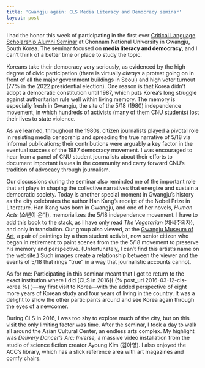 ```yaml
---
title: 'Gwangju again: CLS Media Literacy and Democracy seminar'
layout: post
---
```


I had the honor this week of participating in the first ever [Critical Language
Scholarship Alumni Seminar](
    https://clscholarship.org/news/2024/cls-international-alumni-seminars ) at
Chonnam National University in Gwangju, South Korea. The seminar focused on
**media literacy and democracy,** and I can’t think of a better time or place to
study the topic.

Koreans take their democracy very seriously, as evidenced by the high degree of
civic participation (there is virtually *always* a protest going on in front of
all the major government buildings in Seoul) and high voter turnout (77% in the
2022 presidential election). One reason is that Korea didn’t adopt a democratic
constitution until 1987, which puts Korea’s long struggle against authoritarian
rule well within living memory. The memory is especially fresh in Gwangju, the
site of the 5/18 (1980) independence movement, in which hundreds of activists
(many of them CNU students) lost their lives to state violence.

As we learned, throughout the 1980s, citizen journalists played a pivotal role
in resisting media censorship and spreading the true narrative of 5/18 via
informal publications; their contributions were arguably a key factor in the
eventual success of the 1987 democracy movement. I was encouraged to hear from a
panel of CNU student journalists about their efforts to document important
issues in the community and carry forward CNU’s tradition of advocacy through
journalism.

Our discussions during the seminar also reminded me of the important role that
art plays in shaping the collective narratives that energize and sustain a
democratic society. Today is another special moment in Gwangju’s history as the
city celebrates the author Han Kang’s receipt of the Nobel Prize in Literature.
Han Kang was born in Gwangju, and one of her novels, *Human Acts* (소년이 온다),
memorializes the 5/18 independence movement. I have to add this book to the
stack, as I have only read *The Vegetarian* (채식주의자), and only in
translation. Our group also viewed, at the [Gwangju Museum of Art](
https://artmuse.gwangju.go.kr/ ), a pair of paintings by a then student
activist, now senior citizen who began in retirement to paint scenes from the
the 5/18 movement to preserve his memory and perspective. (Unfortunately, I
can’t find this artist’s name on the website.) Such images create a relationship
between the viewer and the events of 5/18 that rings “true” in a way that
journalistic accounts cannot.

As for me: Participating in this seminar meant that I got to return to the exact
institution where I did [CLS in 2016]( {% post_url 2016-03-12-cls-korea %} )—my
first visit to Korea—with the added perspective of eight more years of Korean
study and four years of living in the country. It was a delight to show the
other participants around and see Korea again through the eyes of a newcomer.

During CLS in 2016, I was too shy to explore much of the city, but on this visit
the only limiting factor was time. After the seminar, I took a day to walk all
around the Asian Cultural Center, an endless arts complex. My highlight was
*Delivery Dancer’s Arc: Inverse,* a massive video installation from the studio
of science fiction creator Ayoung Kim (김아영). I also enjoyed the ACC’s library,
which has a slick reference area with art magazines and comfy chairs.
